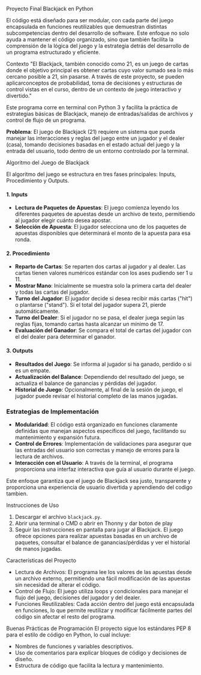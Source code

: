 Proyecto Final Blackjack en Python

El código está diseñado para ser modular, con cada parte del juego encapsulada en funciones reutilizables que demuestran distintas subcompetencias 
dentro del desarrollo de software. Este enfoque no solo ayuda a mantener el código organizado, sino que también facilita la comprensión de la lógica
del juego y la estrategia detrás del desarrollo de un programa estructurado y eficiente.

Contexto
"El Blackjack, también conocido como 21, es un juego de cartas donde el objetivo principal es obtener cartas cuyo valor sumado sea lo más cercano posible a 21, sin pasarse.
A través de este proyecto, se pueden aplicarconceptos de probabilidad, toma de decisiones y estructuras de control vistas en el curso, dentro de un contexto de juego interactivo
y divertido."

Este programa corre en terminal con Python 3 y facilita la práctica de estrategias básicas de Blackjack, manejo de entradas/salidas de archivos y control de flujo de un programa.


**Problema**: El juego de Blackjack (21) requiere un sistema que pueda manejar las interacciones y reglas del juego entre un jugador y el dealer (casa),
tomando decisiones basadas en el estado actual del juego y la entrada del usuario, todo dentro de un entorno controlado por la terminal.

Algoritmo del Juego de Blackjack

El algoritmo del juego se estructura en tres fases principales: Inputs, Procedimiento y Outputs.

#### 1. Inputs
   - **Lectura de Paquetes de Apuestas**: El juego comienza leyendo los diferentes paquetes de apuestas desde un archivo de texto, permitiendo al jugador elegir
     cuánto desea apostar.
   - **Selección de Apuesta**: El jugador selecciona uno de los paquetes de apuestas disponibles que determinará el monto de la apuesta para esa ronda.

#### 2. Procedimiento
   - **Reparto de Cartas**: Se reparten dos cartas al jugador y al dealer. Las cartas tienen valores numéricos estándar con los ases pudiendo ser 1 u 11.
   - **Mostrar Mano**: Inicialmente se muestra solo la primera carta del dealer y todas las cartas del jugador.
   - **Turno del Jugador**: El jugador decide si desea recibir más cartas ("hit") o plantarse ("stand"). Si el total del jugador supera 21, pierde automáticamente.
   - **Turno del Dealer**: Si el jugador no se pasa, el dealer juega según las reglas fijas, tomando cartas hasta alcanzar un mínimo de 17.
   - **Evaluación del Ganador**: Se compara el total de cartas del jugador con el del dealer para determinar el ganador.

#### 3. Outputs
   - **Resultados del Juego**: Se informa al jugador si ha ganado, perdido o si es un empate.
   - **Actualización del Balance**: Dependiendo del resultado del juego, se actualiza el balance de ganancias y pérdidas del jugador.
   - **Historial de Juego**: Opcionalmente, al final de la sesión de juego, el jugador puede revisar el historial completo de las manos jugadas.

### Estrategias de Implementación

- **Modularidad**: El código está organizado en funciones claramente definidas que manejan aspectos específicos del juego, facilitando su mantenimiento y expansión futura.
- **Control de Errores**: Implementación de validaciones para asegurar que las entradas del usuario son correctas y manejo de errores para la lectura de archivos.
- **Interacción con el Usuario**: A través de la terminal, el programa proporciona una interfaz interactiva que guía al usuario durante el juego.

Este enfoque garantiza que el juego de Blackjack sea justo, transparente y proporciona una experiencia de usuario divertida y aprendiendo del codigo tambien.

Instrucciones de Uso
1. Descargar el archivo `blackjack.py`.
2. Abrir una terminal o CMD o abrir en Thonny y dar boton de play
5. Seguir las instrucciones en pantalla para jugar al Blackjack. El juego ofrece opciones para realizar apuestas basadas en un archivo de paquetes, consultar el balance
   de ganancias/pérdidas y ver el historial de manos jugadas.

Características del Proyecto
- Lectura de Archivos: El programa lee los valores de las apuestas desde un archivo externo, permitiendo una fácil modificación de las apuestas sin necesidad de alterar el código.
- Control de Flujo: El juego utiliza loops y condicionales para manejar el flujo del juego, decisiones del jugador y del dealer.
- Funciones Reutilizables: Cada acción dentro del juego está encapsulada en funciones, lo que permite reutilizar y modificar fácilmente partes del código sin afectar el resto
  del programa.

Buenas Prácticas de Programación
El proyecto sigue los estándares PEP 8 para el estilo de código en Python, lo cual incluye:
- Nombres de funciones y variables descriptivos.
- Uso de comentarios para explicar bloques de código y decisiones de diseño.
- Estructura de código que facilita la lectura y mantenimiento.

